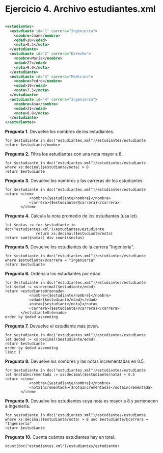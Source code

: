 # Ejercicio 4. Archivo estudiantes.xml

```xml

<estudiantes>
  <estudiante id="1" carrera="Ingeniería">
    <nombre>Juan</nombre>
    <edad>20</edad>
    <nota>8.5</nota>
  </estudiante>
  <estudiante id="2" carrera="Derecho">
    <nombre>María</nombre>
    <edad>22</edad>
    <nota>9.0</nota>
  </estudiante>
  <estudiante id="3" carrera="Medicina">
    <nombre>Pedro</nombre>
    <edad>19</edad>
    <nota>7.5</nota>
  </estudiante>
  <estudiante id="4" carrera="Ingeniería">
    <nombre>Ana</nombre>
    <edad>21</edad>
    <nota>8.8</nota>
  </estudiante>
</estudiantes>
```

__Pregunta 1.__ Devuelve los nombres de los estudiantes.

```XQuery
for $estudiante in doc("estudiantes.xml")/estudiantes/estudiante
return $estudiante/nombre
```

__Pregunta 2.__ Filtra los estudiantes con una nota mayor a 8.

```XQuery
for $estudiante in doc("estudiantes.xml")/estudiantes/estudiante
where xs:decimal($estudiante/nota) > 8
return $estudiante
```

__Pregunta 3.__ Devuelve los nombres y las carreras de los estudiantes.

```XQuery
for $estudiante in doc("estudiantes.xml")/estudiantes/estudiante
return <item>
           <nombre>{$estudiante/nombre}</nombre>
           <carrera>{$estudiante/@carrera}</carrera>
       </item>
```

__Pregunta 4.__ Calcula la nota promedio de los estudiantes (usa let).

```XQuery
let $notas := for $estudiante in doc("estudiantes.xml")/estudiantes/estudiante
              return xs:decimal($estudiante/nota)
return sum($notas) div count($notas)
```

__Pregunta 5.__ Devuelve los estudiantes de la carrera "Ingeniería".

```XQuery
for $estudiante in doc("estudiantes.xml")/estudiantes/estudiante
where $estudiante/@carrera = "Ingeniería"
return $estudiante
```

__Pregunta 6.__ Ordena a los estudiantes por edad.

```XQuery
for $estudiante in doc("estudiantes.xml")/estudiantes/estudiante
let $edad := xs:decimal($estudiante/edad)
return <estudianteOrdenado>
           <nombre>{$estudiante/nombre}</nombre>
           <edad>{$estudiante/edad}</edad>
           <nota>{$estudiante/nota}</nota>
           <carrera>{$estudiante/@carrera}</carrera>
       </estudianteOrdenado>
order by $edad ascending
```

__Pregunta 7.__ Devuelve el estudiante más joven.

```XQuery
for $estudiante in doc("estudiantes.xml")/estudiantes/estudiante
let $edad := xs:decimal($estudiante/edad)
return $estudiante
order by $edad ascending
limit 1
```

__Pregunta 8.__ Devuelve los nombres y las notas incrementadas en 0.5.

```XQuery
for $estudiante in doc("estudiantes.xml")/estudiantes/estudiante
let $notaIncrementada := xs:decimal($estudiante/nota) + 0.5
return <item>
           <nombre>{$estudiante/nombre}</nombre>
           <notaIncrementada>{$notaIncrementada}</notaIncrementada>
       </item>
```

__Pregunta 9.__ Devuelve los estudiantes cuya nota es mayor a 8 y pertenecen a Ingeniería.

```XQuery
for $estudiante in doc("estudiantes.xml")/estudiantes/estudiante
where xs:decimal($estudiante/nota) > 8 and $estudiante/@carrera = "Ingeniería"
return $estudiante
```

__Pregunta 10.__ Cuenta cuántos estudiantes hay en total.

```XQuery
count(doc("estudiantes.xml")/estudiantes/estudiante)
```
